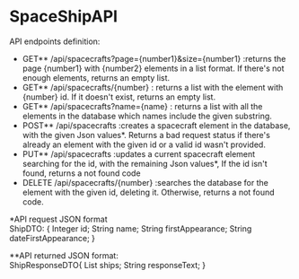 # SpaceShipAPI

API endpoints definition:
- GET** /api/spacecrafts?page={number1}&size={number1} :returns the page {number1} with {number2} elements in a list format. If there's not enough elements, returns an empty list.
- GET** /api/spacecrafts/{number} : returns a list with the element with {number} id. If it doesn't exist, returns an empty list.
- GET** /api/spacecrafts?name={name} : returns a list with all the elements in the database which names include the given substring.
- POST** /api/spacecrafts :creates a spacecraft element in the database, with the given Json values*. Returns a bad request status if there's already an element with the given id or a valid id wasn't provided.
- PUT** /api/spacecrafts :updates a current spacecraft element searching for the id, with the remaining Json values*, If the id isn't found, returns a not found code
- DELETE /api/spacecrafts/{number} :searches the database for the element with the given id, deleting it. Otherwise, returns a not found code.


*API request JSON format<br />
ShipDTO: {
    Integer id;
    String name;
    String firstAppearance;
    String dateFirstAppearance;
}


**API returned JSON format:<br />
ShipResponseDTO{
    List<ShipDTO> ships;
    String responseText;
}

